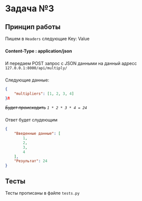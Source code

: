 # Задача №3

## Принцип работы

Пишем в `Headers` следующие Key: Value
###
**Content-Type : application/json**
###
И передаем POST запрос с JSON данными на данный адресс `127.0.0.1:8000/api/multiply/`
###
Следующие данные:
```json
{
    "multipliers": [1, 2, 3, 4]
}Л
```
_~~Будет происходить~~ `1 * 2 * 3 * 4 = 24`_
###
Ответ будет слудеющим
```json
{
    "Введенные данные": [
        1,
        2,
        3,
        4
    ],
    "Результат": 24
}
```

## Тесты
Тесты прописаны в файле `tests.py`
